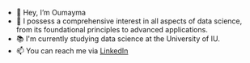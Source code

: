 - 👋 Hey, I’m Oumayma
- 👀 I possess a comprehensive interest in all aspects of data science, from its foundational principles to advanced applications.
- 📚 I'm currently studying data science at the University of IU.
- 📫 You can reach me via [LinkedIn](https://www.linkedin.com/in/oumaymabamoh/)

<!---
Oumaymabamoh/Oumaymabamoh is a ✨ special ✨ repository because its `README.md` (this file) appears on your GitHub profile.
You can click the Preview link to take a look at your changes.
--->
